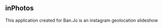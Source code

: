
<h2> inPhotos </h2>
<p> This application created for Ban.Jo is an instagram geolocation slideshow </p>

